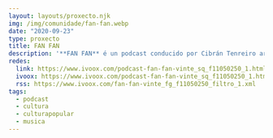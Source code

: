 ```yaml
---
layout: layouts/proxecto.njk
img: /img/comunidade/fan-fan.webp
date: "2020-09-23"
type: proxecto
title: FAN FAN
description: '**FAN FAN** é un podcast conducido por Cibrán Tenreiro arredor do fenómeno fan na música e as cousas que fai aparecer: novas obras, comunidades organizadas e emocións intensas.'
redes:
  link: https://www.ivoox.com/podcast-fan-fan-vinte_sq_f11050250_1.html
  ivoox: https://www.ivoox.com/podcast-fan-fan-vinte_sq_f11050250_1.html
  rss: https://www.ivoox.com/fan-fan-vinte_fg_f11050250_filtro_1.xml
tags:
  - podcast
  - cultura
  - culturapopular
  - musica
---
```

